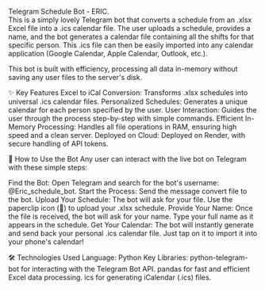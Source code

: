 Telegram Schedule Bot - ERIC.	
This is a simply lovely Telegram bot that converts a schedule from an .xlsx Excel file into a .ics calendar file. 
The user uploads a schedule, provides a name, and the bot generates a calendar file containing all the shifts for that specific person. 
This .ics file can then be easily imported into any calendar application (Google Calendar, Apple Calendar, Outlook, etc.).

This bot is built with efficiency, processing all data in-memory without saving any user files to the server's disk.

✨ Key Features
Excel to iCal Conversion: Transforms .xlsx schedules into universal .ics calendar files.
Personalized Schedules: Generates a unique calendar for each person specified by the user.
User Interaction: Guides the user through the process step-by-step with simple commands.
Efficient In-Memory Processing: Handles all file operations in RAM, ensuring high speed and a clean server.
Deployed on Cloud: Deployed on  Render, with secure handling of API tokens.

🚀 How to Use the Bot
Any user can interact with the live bot on Telegram with these simple steps:

Find the Bot: Open Telegram and search for the bot's username: @Eric_schedule_bot.
Start the Process: Send the message convert file to the bot.
Upload Your Schedule: The bot will ask for your file. Use the paperclip icon (📎) to upload your .xlsx schedule.
Provide Your Name: Once the file is received, the bot will ask for your name. Type your full name as it appears in the schedule.
Get Your Calendar: The bot will instantly generate and send back your personal .ics calendar file. Just tap on it to import it into your phone's calendar!

🛠️ Technologies Used
Language: Python
Key Libraries:
python-telegram-bot for interacting with the Telegram Bot API.
pandas for fast and efficient Excel data processing.
ics for generating iCalendar (.ics) files.
